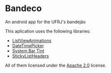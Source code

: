 Bandeco
=======

An android app for the UFRJ's bandejão



This aplication uses the following libraries:

* [ListViewAnimations][2]
* [DateTimePicker][3]
* [System Bar Tint][4]
* [StickyListHeaders][5]

All of them licensed under the [Apache 2.0][6] license.


[2]: https://github.com/nhaarman/ListViewAnimations
[3]: https://github.com/flavienlaurent/datetimepicker
[4]: https://github.com/jgilfelt/SystemBarTint
[5]: https://github.com/emilsjolander/StickyListHeaders
[6]: http://www.apache.org/licenses/LICENSE-2.0